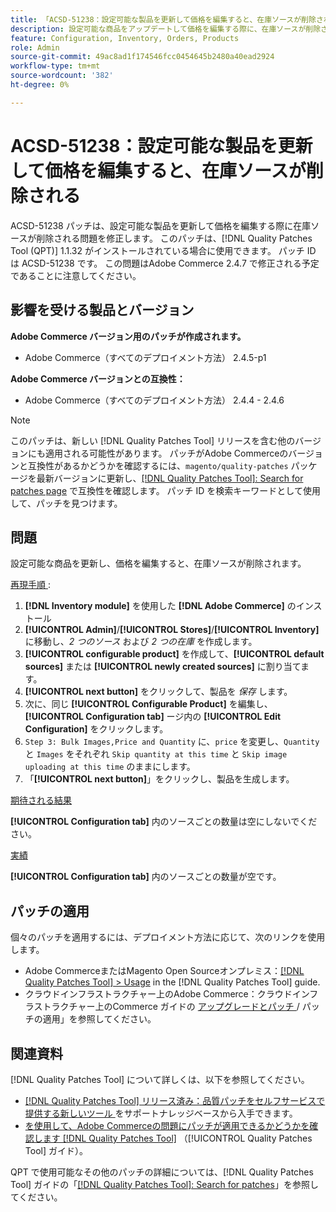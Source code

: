 ```yaml
---
title: 「ACSD-51238：設定可能な製品を更新して価格を編集すると、在庫ソースが削除される」
description: 設定可能な商品をアップデートして価格を編集する際に、在庫ソースが削除されるAdobe Commerceの問題を修正するために、ACSD-51238 パッチを適用してください。
feature: Configuration, Inventory, Orders, Products
role: Admin
source-git-commit: 49ac8ad1f174546fcc0454645b2480a40ead2924
workflow-type: tm+mt
source-wordcount: '382'
ht-degree: 0%

---
```


# ACSD-51238：設定可能な製品を更新して価格を編集すると、在庫ソースが削除される

ACSD-51238 パッチは、設定可能な製品を更新して価格を編集する際に在庫ソースが削除される問題を修正します。 このパッチは、[!DNL Quality Patches Tool (QPT)] 1.1.32 がインストールされている場合に使用できます。 パッチ ID は ACSD-51238 です。 この問題はAdobe Commerce 2.4.7 で修正される予定であることに注意してください。

## 影響を受ける製品とバージョン

**Adobe Commerce バージョン用のパッチが作成されます。**

* Adobe Commerce（すべてのデプロイメント方法） 2.4.5-p1

**Adobe Commerce バージョンとの互換性：**

* Adobe Commerce（すべてのデプロイメント方法） 2.4.4 - 2.4.6

>[!NOTE]
>
>このパッチは、新しい [!DNL Quality Patches Tool] リリースを含む他のバージョンにも適用される可能性があります。 パッチがAdobe Commerceのバージョンと互換性があるかどうかを確認するには、`magento/quality-patches` パッケージを最新バージョンに更新し、[[!DNL Quality Patches Tool]: Search for patches page](<https://experienceleague.adobe.com/tools/commerce-quality-patches/index.html>) で互換性を確認します。 パッチ ID を検索キーワードとして使用して、パッチを見つけます。

## 問題

設定可能な商品を更新し、価格を編集すると、在庫ソースが削除されます。

<u> 再現手順 </u>:

1. **[!DNL Inventory module]** を使用した **[!DNL Adobe Commerce]** のインストール
1. **[!UICONTROL Admin]**/**[!UICONTROL Stores]**/**[!UICONTROL Inventory]** に移動し、*2 つのソース* および *2 つの在庫* を作成します。
1. **[!UICONTROL configurable product]** を作成して、**[!UICONTROL default sources]** または **[!UICONTROL newly created sources]** に割り当てます。
1. **[!UICONTROL next button]** をクリックして、製品を *保存* します。
1. 次に、同じ **[!UICONTROL Configurable Product]** を編集し、**[!UICONTROL Configuration tab]** ージ内の **[!UICONTROL Edit Configuration]** をクリックします。
1. `Step 3: Bulk Images,Price and Quantity` に、`price` を変更し、`Quantity` と `Images` をそれぞれ `Skip quantity at this time` と `Skip image uploading at this time` のままにします。
1. 「**[!UICONTROL next button]**」をクリックし、製品を生成します。

<u> 期待される結果 </u>

**[!UICONTROL Configuration tab]** 内のソースごとの数量は空にしないでください。

<u> 実績 </u>

**[!UICONTROL Configuration tab]** 内のソースごとの数量が空です。

## パッチの適用

個々のパッチを適用するには、デプロイメント方法に応じて、次のリンクを使用します。

* Adobe CommerceまたはMagento Open Sourceオンプレミス：[[!DNL Quality Patches Tool] > Usage](<https://experienceleague.adobe.com/docs/commerce-operations/tools/quality-patches-tool/usage.html>) in the [!DNL Quality Patches Tool] guide.
* クラウドインフラストラクチャー上のAdobe Commerce：クラウドインフラストラクチャー上のCommerce ガイドの [ アップグレードとパッチ ](https://experienceleague.adobe.com/docs/commerce-cloud-service/user-guide/develop/upgrade/apply-patches.html)/ パッチの適用」を参照してください。

## 関連資料

[!DNL Quality Patches Tool] について詳しくは、以下を参照してください。

* [[!DNL Quality Patches Tool]  リリース済み：品質パッチをセルフサービスで提供する新しいツール ](https://experienceleague.adobe.com/en/docs/commerce-knowledge-base/kb/announcements/commerce-announcements/magento-quality-patches-released-new-tool-to-self-serve-quality-patches) をサポートナレッジベースから入手できます。
* [ を使用して、Adobe Commerceの問題にパッチが適用できるかどうかを確認します  [!DNL Quality Patches Tool]](/help/tools/quality-patches-tool/patches-available-in-qpt/check-patch-for-magento-issue-with-magento-quality-patches.md) （[!UICONTROL Quality Patches Tool] ガイド）。


QPT で使用可能なその他のパッチの詳細については、[!DNL Quality Patches Tool] ガイドの「[[!DNL Quality Patches Tool]: Search for patches](<https://experienceleague.adobe.com/tools/commerce-quality-patches/index.html>)」を参照してください。
